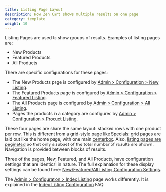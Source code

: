 ```yaml
---
title: Listing Page Layout
description: How Zen Cart shows multiple results on one page 
category: template
weight: 10
---
```


Listing Pages are used to show groups of results.  Examples of listing pages are: 

- New Products 
- Featured Products
- All Products

There are specific configurations for these pages: 

- The New Products page is configured by [Admin > Configuration > New Listing](/user/admin_pages/configuration/configuration_newlisting/).
- The Featured Products page is configured by [Admin > Configuration > Featured Listing](/user/admin_pages/configuration/configuration_featuredlisting/).
- The All Products page is configured by [Admin > Configuration > All Listing](/user/admin_pages/configuration/configuration_alllisting/).
- Pages the products in a category are configured by [Admin > Configuration > Product Listing](/user/admin_pages/configuration/configuration_productlisting/).

These four pages are share the same layout: stacked rows with one product per row.  This is different from a grid-style page like Specials: grid pages are laid out like the home page, with one main [centerbox](/user/template/centerboxes/). 
Also, [listing pages are paginated](/user/template/pagination/) so that only a subset of the total number of results are shown.  Navigation is provided between blocks of results. 

Three of the pages, New, Featured, and All Products, have configuration settings that are identical in nature. The full explanation for these display settings can be found here: [New/Featured/All Listing Configuration Settings](/user/template/new_featured_all_listing_page_configuration).

The [Admin > Configuration > Index Listing](/user/admin_pages/configuration/configuration_indexlisting/) page works differently.  It is explained in the [Index Listing Configuration](/user/template/index_listing) FAQ. 

